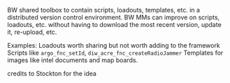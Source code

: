BW shared toolbox to contain scripts, loadouts, templates, etc. in a distributed version control environment. BW MMs can improve on scripts, loadouts, etc. without having to download the most recent version, update it, re-upload, etc.



Examples: Loadouts worth sharing but not worth adding to the framework Scripts like `argo_fnc_setId`, `diw_acre_fnc_createRadioJammer` Templates for images like intel documents and map boards.





credits to Stockton for the idea